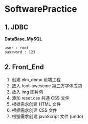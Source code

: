 # SoftwarePractice

## 1. JDBC
**DataBase_MySQL**
```
user : root
password : 123
```
## 2. Front_End
1. 创建 elm_demo 前端工程
2. 放入 font-awesome 第三方字体库包
3. 放入 img 图片包
4. 添加 reset.css 共通 CSS 文件
5. 根据需求创建 HTML 文件
6. 根据需求创建 CSS 文件
7. 根据需求创建 javaScript 文件 (undo)
